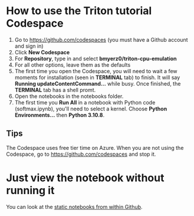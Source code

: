 # How to use the Triton tutorial Codespace

1. Go to https://github.com/codespaces (you must have a Github account and sign in)
2. Click **New Codespace**
3. For **Repository**, type in and select **bmyerz0/triton-cpu-emulation**
4. For all other options, leave them as the defaults
5. The first time you open the Codespace, you will need to wait a few moments for installation (seen in **TERMINAL** tab) to finish. It will say **Running updateContentCommand...** while busy. Once finished, the **TERMINAL** tab has a shell promt.
6. Open the notebooks in the notebooks folder.
7. The first time you **Run All** in a notebook with Python code (softmax.ipynb), you'll need to select a kernel. Choose **Python Environments...** then **Python 3.10.8**.

## Tips

The Codespace uses free tier time on Azure.
When you are not using the Codespace, go to https://github.com/codespaces and stop it.

# Just view the notebook without running it

You can look at the  [static notebooks from within Github](https://github.com/bmyerz0/triton-cpu-emulation/tree/main/notebooks).
